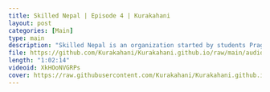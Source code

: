 ```yaml
---
title: Skilled Nepal | Episode 4 | Kurakahani
layout: post
categories: [Main]
type: main
description: "Skilled Nepal is an organization started by students Pragye, Swapnil and Eirab. Pragye and Swapnil joind us in Kurakahani podcast to talk about Skilled Nepal, how they started and challenges starting an organization. Besides Skilled Nepal we talked about different topics as well. <br><br>Get connected with Skilled Nepal:<br>https://www.instagram.com/skilled_nepal/<br><br>Get connected with Kurakahani:<br>https://www.instagram.com/kurakahani/"
file: https://github.com/Kurakahani/Kurakahani.github.io/raw/main/audio_files/XkHOoNVGRPs.m4a
length: "1:02:14"
videoid: XkHOoNVGRPs
cover: https://raw.githubusercontent.com/Kurakahani/Kurakahani.github.io/main/images/XkHOoNVGRPs.jpg
---
```

